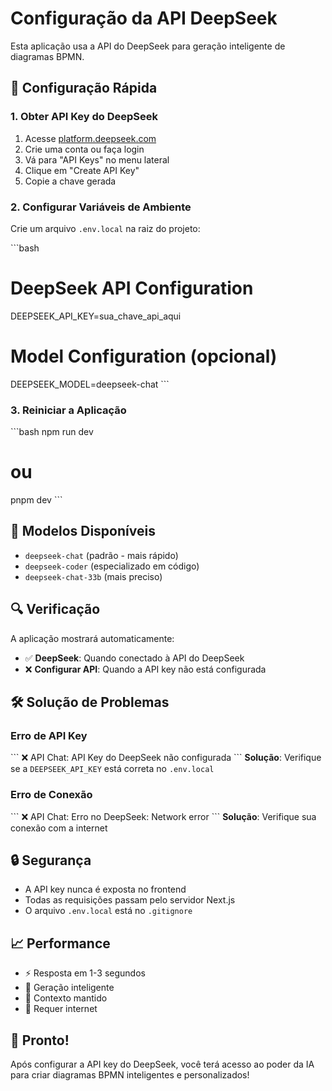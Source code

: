 # Configuração da API DeepSeek

Esta aplicação usa a API do DeepSeek para geração inteligente de diagramas BPMN.

## 🚀 Configuração Rápida

### 1. Obter API Key do DeepSeek

1. Acesse [platform.deepseek.com](https://platform.deepseek.com)
2. Crie uma conta ou faça login
3. Vá para "API Keys" no menu lateral
4. Clique em "Create API Key"
5. Copie a chave gerada

### 2. Configurar Variáveis de Ambiente

Crie um arquivo `.env.local` na raiz do projeto:

\`\`\`bash
# DeepSeek API Configuration
DEEPSEEK_API_KEY=sua_chave_api_aqui

# Model Configuration (opcional)
DEEPSEEK_MODEL=deepseek-chat
\`\`\`

### 3. Reiniciar a Aplicação

\`\`\`bash
npm run dev
# ou
pnpm dev
\`\`\`

## 🎯 Modelos Disponíveis

- `deepseek-chat` (padrão - mais rápido)
- `deepseek-coder` (especializado em código)
- `deepseek-chat-33b` (mais preciso)

## 🔍 Verificação

A aplicação mostrará automaticamente:
- ✅ **DeepSeek**: Quando conectado à API do DeepSeek
- ❌ **Configurar API**: Quando a API key não está configurada

## 🛠️ Solução de Problemas

### Erro de API Key
\`\`\`
❌ API Chat: API Key do DeepSeek não configurada
\`\`\`
**Solução**: Verifique se a `DEEPSEEK_API_KEY` está correta no `.env.local`

### Erro de Conexão
\`\`\`
❌ API Chat: Erro no DeepSeek: Network error
\`\`\`
**Solução**: Verifique sua conexão com a internet

## 🔒 Segurança

- A API key nunca é exposta no frontend
- Todas as requisições passam pelo servidor Next.js
- O arquivo `.env.local` está no `.gitignore`

## 📈 Performance

- ⚡ Resposta em 1-3 segundos
- 🧠 Geração inteligente
- 🔄 Contexto mantido
- 📱 Requer internet

## 🎉 Pronto!

Após configurar a API key do DeepSeek, você terá acesso ao poder da IA para criar diagramas BPMN inteligentes e personalizados!
